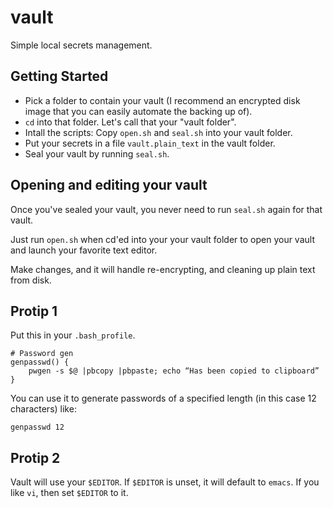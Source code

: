# vault

Simple local secrets management.

## Getting Started

- Pick a folder to contain your vault (I recommend an encrypted disk image that you can easily automate the backing up of).
- `cd` into that folder. Let's call that your "vault folder".
- Intall the scripts: Copy `open.sh` and `seal.sh` into your vault folder.
- Put your secrets in a file `vault.plain_text` in the vault folder.
- Seal your vault by running `seal.sh`.


## Opening and editing your vault
Once you've sealed your vault, you never need to run `seal.sh` again for that vault.

Just run `open.sh` when cd'ed into your your vault folder to open your vault and launch your favorite text editor. 

Make changes, and it will handle re-encrypting, and cleaning up plain text from disk.

## Protip 1
Put this in your `.bash_profile`.
```
# Password gen
genpasswd() { 
    pwgen -s $@ |pbcopy |pbpaste; echo “Has been copied to clipboard”
}
```

You can use it to generate passwords of a specified length (in this case 12 characters) like:
```
genpasswd 12
```


## Protip 2
Vault will use your `$EDITOR`. If `$EDITOR` is unset, it will default to `emacs`. If you like `vi`, then set `$EDITOR` to it.